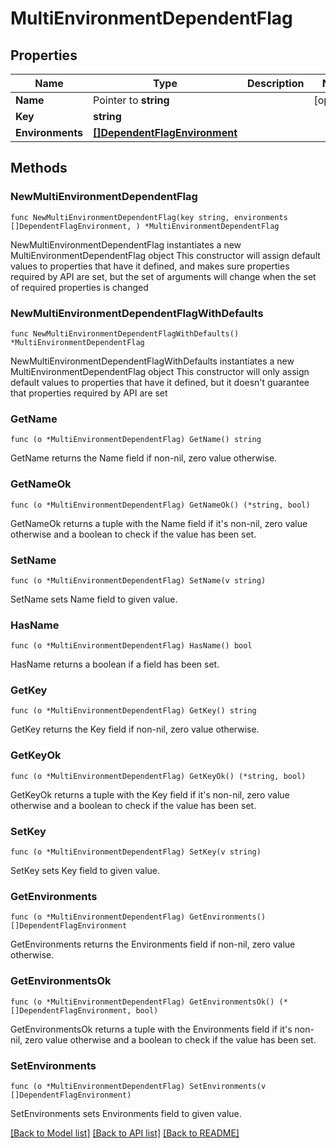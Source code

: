 # MultiEnvironmentDependentFlag

## Properties

Name | Type | Description | Notes
------------ | ------------- | ------------- | -------------
**Name** | Pointer to **string** |  | [optional] 
**Key** | **string** |  | 
**Environments** | [**[]DependentFlagEnvironment**](DependentFlagEnvironment.md) |  | 

## Methods

### NewMultiEnvironmentDependentFlag

`func NewMultiEnvironmentDependentFlag(key string, environments []DependentFlagEnvironment, ) *MultiEnvironmentDependentFlag`

NewMultiEnvironmentDependentFlag instantiates a new MultiEnvironmentDependentFlag object
This constructor will assign default values to properties that have it defined,
and makes sure properties required by API are set, but the set of arguments
will change when the set of required properties is changed

### NewMultiEnvironmentDependentFlagWithDefaults

`func NewMultiEnvironmentDependentFlagWithDefaults() *MultiEnvironmentDependentFlag`

NewMultiEnvironmentDependentFlagWithDefaults instantiates a new MultiEnvironmentDependentFlag object
This constructor will only assign default values to properties that have it defined,
but it doesn't guarantee that properties required by API are set

### GetName

`func (o *MultiEnvironmentDependentFlag) GetName() string`

GetName returns the Name field if non-nil, zero value otherwise.

### GetNameOk

`func (o *MultiEnvironmentDependentFlag) GetNameOk() (*string, bool)`

GetNameOk returns a tuple with the Name field if it's non-nil, zero value otherwise
and a boolean to check if the value has been set.

### SetName

`func (o *MultiEnvironmentDependentFlag) SetName(v string)`

SetName sets Name field to given value.

### HasName

`func (o *MultiEnvironmentDependentFlag) HasName() bool`

HasName returns a boolean if a field has been set.

### GetKey

`func (o *MultiEnvironmentDependentFlag) GetKey() string`

GetKey returns the Key field if non-nil, zero value otherwise.

### GetKeyOk

`func (o *MultiEnvironmentDependentFlag) GetKeyOk() (*string, bool)`

GetKeyOk returns a tuple with the Key field if it's non-nil, zero value otherwise
and a boolean to check if the value has been set.

### SetKey

`func (o *MultiEnvironmentDependentFlag) SetKey(v string)`

SetKey sets Key field to given value.


### GetEnvironments

`func (o *MultiEnvironmentDependentFlag) GetEnvironments() []DependentFlagEnvironment`

GetEnvironments returns the Environments field if non-nil, zero value otherwise.

### GetEnvironmentsOk

`func (o *MultiEnvironmentDependentFlag) GetEnvironmentsOk() (*[]DependentFlagEnvironment, bool)`

GetEnvironmentsOk returns a tuple with the Environments field if it's non-nil, zero value otherwise
and a boolean to check if the value has been set.

### SetEnvironments

`func (o *MultiEnvironmentDependentFlag) SetEnvironments(v []DependentFlagEnvironment)`

SetEnvironments sets Environments field to given value.



[[Back to Model list]](../README.md#documentation-for-models) [[Back to API list]](../README.md#documentation-for-api-endpoints) [[Back to README]](../README.md)


